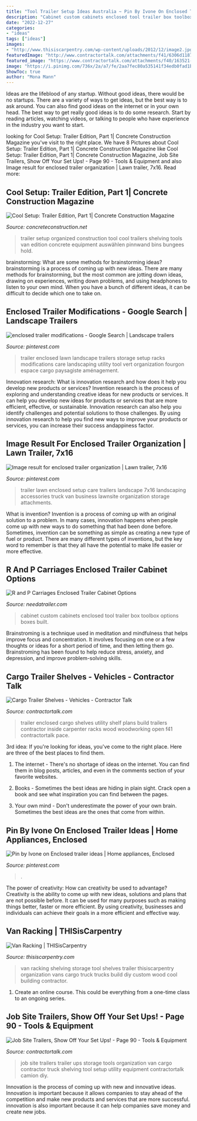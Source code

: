 ```yaml
---
title: "Tool Trailer Setup Ideas Australia ~ Pin By Ivone On Enclosed Trailer Ideas"
description: "Cabinet custom cabinets enclosed tool trailer box toolbox options boxes built"
date: "2022-12-27"
categories:
- "ideas"
tags: ["ideas"]
images:
- "http://www.thisiscarpentry.com/wp-content/uploads/2012/12/image2.jpg"
featuredImage: "http://www.contractortalk.com/attachments/f41/6306d1187553060-cargo-trailer-shelves-14-pace-2.jpg"
featured_image: "https://www.contractortalk.com/attachments/f40/163521-job-site-trailers-show-off-your-set-ups-imageuploadedbycontractortalk1428188354.284275.jpg"
image: "https://i.pinimg.com/736x/2a/a7/fe/2aa7fec80a535141f34edb0fad1bf0fb--enclosed-trailers-lawn-trailer.jpg"
ShowToc: true
author: "Mona Mann"
---
```



Ideas are the lifeblood of any startup. Without good ideas, there would be no startups. There are a variety of ways to get ideas, but the best way is to ask around. You can also find good ideas on the internet or in your own head. The best way to get really good ideas is to do some research. Start by reading articles, watching videos, or talking to people who have experience in the industry you want to start.

	

		
looking for Cool Setup: Trailer Edition, Part 1| Concrete Construction Magazine you've visit to the right place. We have 8 Pictures about Cool Setup: Trailer Edition, Part 1| Concrete Construction Magazine like Cool Setup: Trailer Edition, Part 1| Concrete Construction Magazine, Job Site Trailers, Show Off Your Set Ups! - Page 90 - Tools &amp; Equipment and also Image result for enclosed trailer organization | Lawn trailer, 7x16. Read more:
		
    
## Cool Setup: Trailer Edition, Part 1| Concrete Construction Magazine

<img loading=lazy src="https://cdnassets.hw.net/49/be/43a93e5a47d9a63efb9ce73579ca/16-trailer.jpg" onerror="this.onerror=null;this.src='https://tse2.mm.bing.net/th?id=OIP.ic-P15aLqMOTFGpAoEvpmwHaFj&amp;pid=15.1';" alt="Cool Setup: Trailer Edition, Part 1| Concrete Construction Magazine">

_Source: concreteconstruction.net_

>trailer setup organized construction tool cool trailers shelving tools van edition concrete equipment auswählen pinnwand bins bungees hold. 

	

brainstorming: What are some methods for brainstorming ideas?
brainstorming is a process of coming up with new ideas. There are many methods for brainstorming, but the most common are jotting down ideas, drawing on experiences, writing down problems, and using headphones to listen to your own mind. When you have a bunch of different ideas, it can be difficult to decide which one to take on.

    
## Enclosed Trailer Modifications - Google Search | Landscape Trailers

<img loading=lazy src="https://i.pinimg.com/736x/2a/a7/fe/2aa7fec80a535141f34edb0fad1bf0fb--enclosed-trailers-lawn-trailer.jpg" onerror="this.onerror=null;this.src='https://tse2.mm.bing.net/th?id=OIP.gnCu2Aa2JMtCOgLZIbc2GQHaFj&amp;pid=15.1';" alt="enclosed trailer modifications - Google Search | Landscape trailers">

_Source: pinterest.com_

>trailer enclosed lawn landscape trailers storage setup racks modifications care landscaping utility tool vert organization fourgon espace cargo paysagiste aménagement. 

	

Innovation research: What is innovation research and how does it help you develop new products or services?
Invention research is the process of exploring and understanding creative ideas for new products or services. It can help you develop new ideas for products or services that are more efficient, effective, or sustainable. Innovation research can also help you identify challenges and potential solutions to those challenges. By using innovation research to help you find new ways to improve your products or services, you can increase their success andappiness factor.

    
## Image Result For Enclosed Trailer Organization | Lawn Trailer, 7x16

<img loading=lazy src="https://i.pinimg.com/736x/45/fa/ce/45face9cb18ef66570eec1ffe92733c4.jpg" onerror="this.onerror=null;this.src='https://tse4.mm.bing.net/th?id=OIP.WS6ceGXfMardrd6I3anK5AHaFj&amp;pid=15.1';" alt="Image result for enclosed trailer organization | Lawn trailer, 7x16">

_Source: pinterest.com_

>trailer lawn enclosed setup care trailers landscape 7x16 landscaping accessories truck van business lawnsite organization storage attachments. 

	

What is invention?
Invention is a process of coming up with an original solution to a problem. In many cases, innovation happens when people come up with new ways to do something that had been done before. Sometimes, invention can be something as simple as creating a new type of fuel or product. There are many different types of inventions, but the key word to remember is that they all have the potential to make life easier or more effective.

    
## R And P Carriages Enclosed Trailer Cabinet Options

<img loading=lazy src="https://www.needatrailer.com/options/images/cabinet/custom-cabinet-toolbox-1.JPG" onerror="this.onerror=null;this.src='https://tse2.mm.bing.net/th?id=OIP.DIP0TtoQj2r35cHsbqmQPgHaFj&amp;pid=15.1';" alt="R and P Carriages Enclosed Trailer Cabinet Options">

_Source: needatrailer.com_

>cabinet custom cabinets enclosed tool trailer box toolbox options boxes built. 

	

Brainstroming is a technique used in meditation and mindfulness that helps improve focus and concentration. It involves focusing on one or a few thoughts or ideas for a short period of time, and then letting them go. Brainstroming has been found to help reduce stress, anxiety, and depression, and improve problem-solving skills.

    
## Cargo Trailer Shelves - Vehicles - Contractor Talk

<img loading=lazy src="http://www.contractortalk.com/attachments/f41/6306d1187553060-cargo-trailer-shelves-14-pace-2.jpg" onerror="this.onerror=null;this.src='https://tse4.mm.bing.net/th?id=OIP.3ONIHVZR_fdu2QTti5ee7wHaE8&amp;pid=15.1';" alt="Cargo Trailer Shelves - Vehicles - Contractor Talk">

_Source: contractortalk.com_

>trailer enclosed cargo shelves utility shelf plans build trailers contractor inside carpenter racks wood woodworking open f41 contractortalk pace. 

	

3rd idea:
If you're looking for ideas, you've come to the right place. Here are three of the best places to find them.
1. The internet - There's no shortage of ideas on the internet. You can find them in blog posts, articles, and even in the comments section of your favorite websites.

2. Books - Sometimes the best ideas are hiding in plain sight. Crack open a book and see what inspiration you can find between the pages.

3. Your own mind - Don't underestimate the power of your own brain. Sometimes the best ideas are the ones that come from within.

    
## Pin By Ivone On Enclosed Trailer Ideas | Home Appliances, Enclosed

<img loading=lazy src="https://i.pinimg.com/originals/c4/ba/bc/c4babc65f5ec3d8dda44027b4caaa8c8.jpg" onerror="this.onerror=null;this.src='https://tse2.mm.bing.net/th?id=OIP.yoNpUx_4wp9qm8GUeHLs2wHaJ4&amp;pid=15.1';" alt="Pin by Ivone on Enclosed trailer ideas | Home appliances, Enclosed">

_Source: pinterest.com_

>. 

	

The power of creativity: How can creativity be used to advantage?
Creativity is the ability to come up with new ideas, solutions and plans that are not possible before. It can be used for many purposes such as making things better, faster or more efficient. By using creativity, businesses and individuals can achieve their goals in a more efficient and effective way.

    
## Van Racking | THISisCarpentry

<img loading=lazy src="http://www.thisiscarpentry.com/wp-content/uploads/2012/12/image2.jpg" onerror="this.onerror=null;this.src='https://tse4.mm.bing.net/th?id=OIP.M4GJSKGx7thK01xJNqZkMwHaFj&amp;pid=15.1';" alt="Van Racking | THISisCarpentry">

_Source: thisiscarpentry.com_

>van racking shelving storage tool shelves trailer thisiscarpentry organization vans cargo truck trucks build diy custom wood cool building contractor. 

	

1. Create an online course. This could be everything from a one-time class to an ongoing series.

    
## Job Site Trailers, Show Off Your Set Ups! - Page 90 - Tools &amp; Equipment

<img loading=lazy src="https://www.contractortalk.com/attachments/f40/163521-job-site-trailers-show-off-your-set-ups-imageuploadedbycontractortalk1428188354.284275.jpg" onerror="this.onerror=null;this.src='https://tse2.mm.bing.net/th?id=OIP.aAPvLA7lKT9UB1dfXiHo0AHaJ4&amp;pid=15.1';" alt="Job Site Trailers, Show Off Your Set Ups! - Page 90 - Tools &amp; Equipment">

_Source: contractortalk.com_

>job site trailers trailer ups storage tools organization van cargo contractor truck shelving tool setup utility equipment contractortalk camion diy. 

	

Innovation is the process of coming up with new and innovative ideas. Innovation is important because it allows companies to stay ahead of the competition and make new products and services that are more successful. innovation is also important because it can help companies save money and create new jobs.

